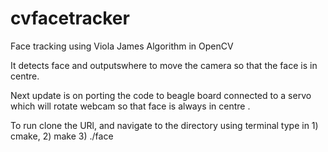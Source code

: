 cvfacetracker
=============

Face tracking using Viola James Algorithm in OpenCV

It detects face and outputswhere to move the camera so that the face is in centre.

Next update is on porting the code to beagle board connected to a servo which will rotate webcam so that face is always in centre .


To run clone the URl, and navigate to the directory using terminal type in 
         1) cmake,
         2) make
         3) ./face
         
